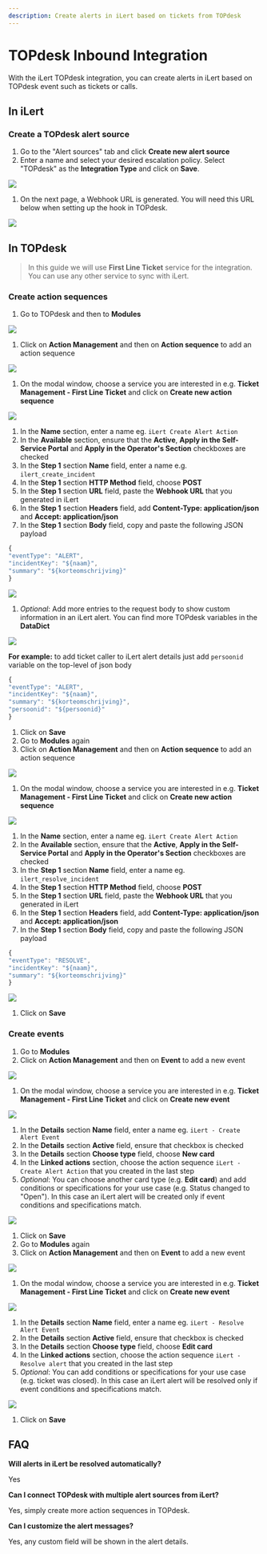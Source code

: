 ```yaml
---
description: Create alerts in iLert based on tickets from TOPdesk
---
```


# TOPdesk Inbound Integration

With the iLert TOPdesk integration, you can create alerts in iLert based on TOPdesk event such as tickets or calls.

## In iLert <a href="#in-ilert" id="in-ilert"></a>

### Create a TOPdesk alert source <a href="#create-alert-source" id="create-alert-source"></a>

1. Go to the "Alert sources" tab and click **Create new alert source**
2. Enter a name and select your desired escalation policy. Select "TOPdesk" as the **Integration Type** and click on **Save**.

![](../../.gitbook/assets/tpdki1.png)

1. On the next page, a Webhook URL is generated. You will need this URL below when setting up the hook in TOPdesk.

![](../../.gitbook/assets/tpdki2.png)

## In TOPdesk <a href="#in-topdesk" id="in-topdesk"></a>

> In this guide we will use **First Line Ticket** service for the integration. You can use any other service to sync with iLert.

### Create action sequences <a href="#create-action-sequences" id="create-action-sequences"></a>

1. Go to TOPdesk and then to **Modules**

![](../../.gitbook/assets/tpdki3.png)

1. Click on **Action Management** and then on **Action sequence** to add an action sequence

![](../../.gitbook/assets/tpdki4.png)

1. On the modal window, choose a service you are interested in e.g. **Ticket Management - First Line Ticket** and click on **Create new action sequence**

![](<../../.gitbook/assets/tpdki5 (1).png>)

1. In the **Name** section, enter a name eg. `iLert Create Alert Action`
2. In the **Available** section, ensure that the **Active**, **Apply in the Self-Service Portal** and **Apply in the Operator's Section** checkboxes are checked
3. In the **Step 1** section **Name** field, enter a name e.g. `ilert_create_incident`
4. In the **Step 1** section **HTTP Method** field, choose **POST**
5. In the **Step 1** section **URL** field, paste the **Webhook URL** that you generated in iLert
6. In the **Step 1** section **Headers** field, add **Content-Type: application/json** and **Accept: application/json**
7. In the **Step 1** section **Body** field, copy and paste the following JSON payload

```javascript
{
"eventType": "ALERT",
"incidentKey": "${naam}",
"summary": "${korteomschrijving}"
}
```

![](../../.gitbook/assets/tpdki6.1.png)

1. _Optional_: Add more entries to the request body to show custom information in an iLert alert. You can find more TOPdesk variables in the **DataDict**

![](../../.gitbook/assets/tpdki7.png)

**For example:** to add ticket caller to iLert alert details just add `persoonid` variable on the top-level of json body

```javascript
{
"eventType": "ALERT",
"incidentKey": "${naam}",
"summary": "${korteomschrijving}",
"persoonid": "${persoonid}"
}
```

1. Click on **Save**
2. Go to **Modules** again
3. Click on **Action Management** and then on **Action sequence** to add an action sequence

![](<../../.gitbook/assets/tpdki4 (1) (1).png>)

1. On the modal window, choose a service you are interested in e.g. **Ticket Management - First Line Ticket** and click on **Create new action sequence**

![](<../../.gitbook/assets/tpdki5 (2).png>)

1. In the **Name** section, enter a name eg. `iLert Create Alert Action`
2. In the **Available** section, ensure that the **Active**, **Apply in the Self-Service Portal** and **Apply in the Operator's Section** checkboxes are checked
3. In the **Step 1** section **Name** field, enter a name eg. `ilert_resolve_incident`
4. In the **Step 1** section **HTTP Method** field, choose **POST**
5. In the **Step 1** section **URL** field, paste the **Webhook URL** that you generated in iLert
6. In the **Step 1** section **Headers** field, add **Content-Type: application/json** and **Accept: application/json**
7. In the **Step 1** section **Body** field, copy and paste the following JSON payload

```javascript
{
"eventType": "RESOLVE",
"incidentKey": "${naam}",
"summary": "${korteomschrijving}"
}
```

![](../../.gitbook/assets/tpdki6.2.png)

1. Click on **Save**

### Create events <a href="#create-events" id="create-events"></a>

1. Go to **Modules**
2. Click on **Action Management** and then on **Event** to add a new event

![](../../.gitbook/assets/tpdki8.png)

1. On the modal window, choose a service you are interested in e.g. **Ticket Management - First Line Ticket** and click on **Create new event**

![](<../../.gitbook/assets/tpdki9 (1) (1).png>)

1. In the **Details** section **Name** field, enter a name eg. `iLert - Create Alert Event`
2. In the **Details** section **Active** field, ensure that checkbox is checked
3. In the **Details** section **Choose type** field, choose **New card**
4. In the **Linked actions** section, choose the action sequence `iLert - Create Alert Action` that you created in the last step
5. _Optional_: You can choose another card type (e.g. **Edit card**) and add conditions or specifications for your use case (e.g. Status changed to "Open"). In this case an iLert alert will be created only if event conditions and specifications match.

![](../../.gitbook/assets/tpdki10.1.png)

1. Click on **Save**
2. Go to **Modules** again
3. Click on **Action Management** and then on **Event** to add a new event

![](<../../.gitbook/assets/tpdki8 (1) (1).png>)

1. On the modal window, choose a service you are interested in e.g. **Ticket Management - First Line Ticket** and click on **Create new event**

![](<../../.gitbook/assets/tpdki9 (1).png>)

1. In the **Details** section **Name** field, enter a name eg. `iLert - Resolve Alert Event`
2. In the **Details** section **Active** field, ensure that checkbox is checked
3. In the **Details** section **Choose type** field, choose **Edit card**
4. In the **Linked actions** section, choose the action sequence `iLert - Resolve alert` that you created in the last step
5. _Optional_: You can add conditions or specifications for your use case (e.g. ticket was closed). In this case an iLert alert will be resolved only if event conditions and specifications match.

![](../../.gitbook/assets/tpdki10.2.png)

1. Click on **Save**

## FAQ <a href="#faq" id="faq"></a>

**Will alerts in iLert be resolved automatically?**

Yes

**Can I connect TOPdesk with multiple alert sources from iLert?**

Yes, simply create more action sequences in TOPdesk.

**Can I customize the alert messages?**

Yes, any custom field will be shown in the alert details.
